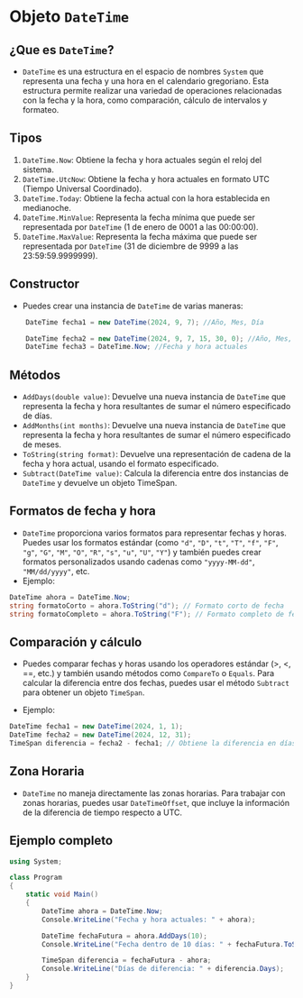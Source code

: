 # Objeto `DateTime`
## **¿Que es `DateTime`?**

- `DateTime` es una estructura en el espacio de nombres `System` que representa una fecha y una hora en el calendario gregoriano. Esta estructura permite realizar una variedad de operaciones relacionadas con la fecha y la hora, como comparación, cálculo de intervalos y formateo.

## **Tipos**

1. `DateTime.Now`: Obtiene la fecha y hora actuales según el reloj del sistema.
2. `DateTime.UtcNow`: Obtiene la fecha y hora actuales en formato UTC (Tiempo Universal Coordinado).
3. `DateTime.Today`: Obtiene la fecha actual con la hora establecida en medianoche.
4. `DateTime.MinValue`: Representa la fecha mínima que puede ser representada por `DateTime` (1 de enero de 0001 a las 00:00:00).
5. `DateTime.MaxValue`: Representa la fecha máxima que puede ser representada por `DateTime` (31 de diciembre de 9999 a las 23:59:59.9999999).

## **Constructor**

- Puedes crear una instancia de `DateTime` de varias maneras:

```c#
    DateTime fecha1 = new DateTime(2024, 9, 7); //Año, Mes, Día

    DateTime fecha2 = new DateTime(2024, 9, 7, 15, 30, 0); //Año, Mes, Día, Hora,Minuto, Segundo
    DateTime fecha3 = DateTime.Now; //Fecha y hora actuales
```

## **Métodos**

- `AddDays(double value)`: Devuelve una nueva instancia de `DateTime` que representa la fecha y hora resultantes de sumar el número especificado de días.
- `AddMonths(int months)`: Devuelve una nueva instancia de `DateTime` que representa la fecha y hora resultantes de sumar el número especificado de meses.
- `ToString(string format)`: Devuelve una representación de cadena de la fecha y hora actual, usando el formato especificado.
- `Subtract(DateTime value)`: Calcula la diferencia entre dos instancias de `DateTime` y devuelve un objeto TimeSpan.

## **Formatos de fecha y hora**

- `DateTime` proporciona varios formatos para representar fechas y horas. Puedes usar los formatos estándar (como `"d"`, `"D"`, `"t"`, `"T"`, `"f"`, `"F"`, `"g"`, `"G"`, `"M"`, `"O"`, `"R"`, `"s"`, `"u"`, `"U"`, `"Y"`) y también puedes crear formatos personalizados usando cadenas como `"yyyy-MM-dd"`, `"MM/dd/yyyy"`, etc.
- Ejemplo:

```c#
DateTime ahora = DateTime.Now;
string formatoCorto = ahora.ToString("d"); // Formato corto de fecha
string formatoCompleto = ahora.ToString("F"); // Formato completo de fecha y hora
```

## **Comparación y cálculo**

- Puedes comparar fechas y horas usando los operadores estándar (>, <, ==, etc.) y también usando métodos como `CompareTo` o `Equals`. Para calcular la diferencia entre dos fechas, puedes usar el método `Subtract` para obtener un objeto `TimeSpan`.

- Ejemplo:

```c#
DateTime fecha1 = new DateTime(2024, 1, 1);
DateTime fecha2 = new DateTime(2024, 12, 31);
TimeSpan diferencia = fecha2 - fecha1; // Obtiene la diferencia en días
```

## **Zona Horaria**

 - `DateTime` no maneja directamente las zonas horarias. Para trabajar con zonas horarias, puedes usar `DateTimeOffset`, que incluye la información de la diferencia de tiempo respecto a UTC.

## **Ejemplo completo**

```c#
using System;

class Program
{
    static void Main()
    {
        DateTime ahora = DateTime.Now;
        Console.WriteLine("Fecha y hora actuales: " + ahora);

        DateTime fechaFutura = ahora.AddDays(10);
        Console.WriteLine("Fecha dentro de 10 días: " + fechaFutura.ToString("yyyy-MM-dd"));

        TimeSpan diferencia = fechaFutura - ahora;
        Console.WriteLine("Días de diferencia: " + diferencia.Days);
    }
}
```


 

